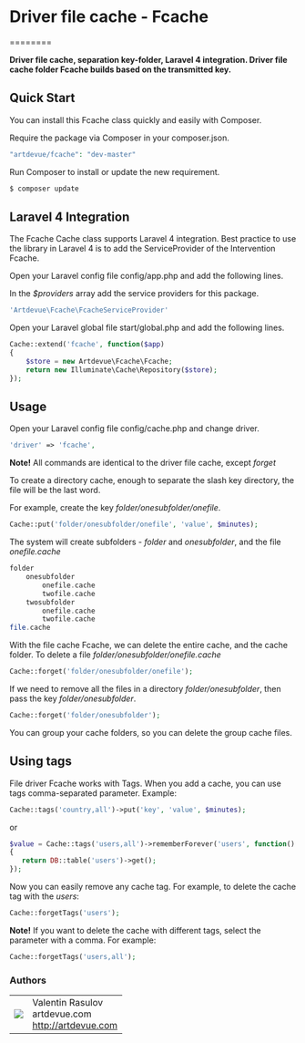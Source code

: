 # Driver file cache - Fcache
========

**Driver file cache, separation key-folder, Laravel 4 integration. Driver file cache folder Fcache builds based on the transmitted key.**

## Quick Start

You can install this Fcache class quickly and easily with Composer.

Require the package via Composer in your composer.json.

```php
"artdevue/fcache": "dev-master"
```

Run Composer to install or update the new requirement. 

```php
$ composer update
```
## Laravel 4 Integration

The Fcache Cache class supports Laravel 4 integration. Best practice to use the library in Laravel 4 is to add the ServiceProvider of the Intervention Fcache.

Open your Laravel config file config/app.php and add the following lines.

In the *$providers* array add the service providers for this package.

```php
'Artdevue\Fcache\FcacheServiceProvider'
```
Open your Laravel global file start/global.php and add the following lines.

```php
Cache::extend('fcache', function($app)
{
    $store = new Artdevue\Fcache\Fcache;
    return new Illuminate\Cache\Repository($store);
});
```
## Usage

Open your Laravel config file config/cache.php and change driver.
```php
'driver' => 'fcache',
```
**Note!** All commands are identical to the driver file cache, except *forget*

To create a directory cache, enough to separate the slash key directory, the file will be the last word.

For example, create the key *folder/onesubfolder/onefile*.

 ```php
Cache::put('folder/onesubfolder/onefile', 'value', $minutes);
```

The system will create subfolders - *folder* and *onesubfolder*, and the file *onefile.cache*
```php
folder
	onesubfolder
		onefile.cache
		twofile.cache
	twosubfolder
		onefile.cache
		twofile.cache
file.cache
```
With the file cache Fcache, we can delete the entire cache, and the cache folder.
To delete a file *folder/onesubfolder/onefile.cache*

```php
Cache::forget('folder/onesubfolder/onefile');
```
If we need to remove all the files in a directory *folder/onesubfolder*, then pass the key *folder/onesubfolder*.
```php
Cache::forget('folder/onesubfolder');
```

You can group your cache folders, so you can delete the group cache files.

## Using tags
File driver Fcache works with Tags. When you add a cache, you can use tags comma-separated parameter. 
Example:
 ```php
Cache::tags('country,all')->put('key', 'value', $minutes);
```
or
 ```php
$value = Cache::tags('users,all')->rememberForever('users', function()
{
    return DB::table('users')->get();
});
```
Now you can easily remove any cache tag. For example, to delete the cache tag with the *users*:
 ```php
Cache::forgetTags('users');
```
**Note!** If you want to delete the cache with different tags, select the parameter with a comma. 
For example:
 ```php
Cache::forgetTags('users,all');
```



### Authors
<table>
  <tr>
    <td><img src="http://www.gravatar.com/avatar/39ef1c740deff70b054c1d9ae8f86d02?s=60"></td><td valign="middle">Valentin Rasulov<br>artdevue.com<br><a href="http://artdevue.com">http://artdevue.com</a></td>
  </tr>
</table>
